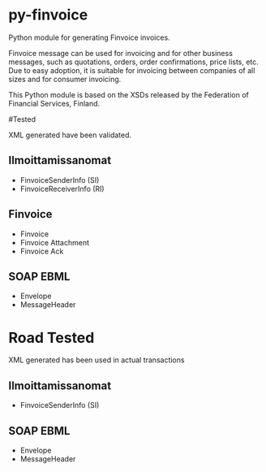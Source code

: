 py-finvoice
============

Python module for generating Finvoice invoices.

Finvoice message can be used for invoicing and for other business messages, such as quotations, orders, order confirmations, price lists, etc. Due to easy adoption, it is suitable for invoicing between companies of all sizes and for consumer invoicing.

This Python module is based on the XSDs released by the Federation of Financial Services, Finland. 

#Tested

XML generated have been validated.

## Ilmoittamissanomat
- FinvoiceSenderInfo (SI)
- FinvoiceReceiverInfo (RI)

## Finvoice
- Finvoice
- Finvoice Attachment
- Finvoice Ack

## SOAP EBML
- Envelope
- MessageHeader

# Road Tested

XML generated has been used in actual transactions

## Ilmoittamissanomat
- FinvoiceSenderInfo (SI)

## SOAP EBML
- Envelope
- MessageHeader

